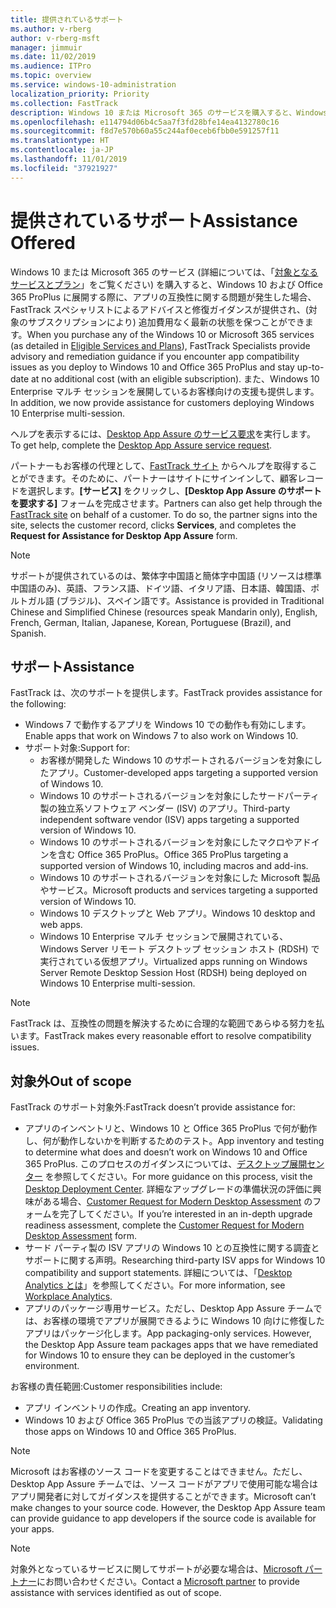 ```yaml
---
title: 提供されているサポート
ms.author: v-rberg
author: v-rberg-msft
manager: jimmuir
ms.date: 11/02/2019
ms.audience: ITPro
ms.topic: overview
ms.service: windows-10-administration
localization_priority: Priority
ms.collection: FastTrack
description: Windows 10 または Microsoft 365 のサービスを購入すると、Windows 10 や Office 365 ProPlus を展開し、無償で最新の状態を保つ (対象のサブスクリプションにより) 際のサポートとして、FastTrack スペシャリストによるアドバイスと修復ガイダンスが提供されます。
ms.openlocfilehash: e114794d06b4c5aa7f3fd28bfe14ea4132780c16
ms.sourcegitcommit: f8d7e570b60a55c244af0eceb6fbb0e591257f11
ms.translationtype: HT
ms.contentlocale: ja-JP
ms.lasthandoff: 11/01/2019
ms.locfileid: "37921927"
---
```

# <a name="assistance-offered"></a><span data-ttu-id="9fbf3-103">提供されているサポート</span><span class="sxs-lookup"><span data-stu-id="9fbf3-103">Assistance Offered</span></span>  

<span data-ttu-id="9fbf3-104">Windows 10 または Microsoft 365 のサービス (詳細については、「[対象となるサービスとプラン](M365-eligible-services-and-plans.md)」をご覧ください) を購入すると、Windows 10 および Office 365 ProPlus に展開する際に、アプリの互換性に関する問題が発生した場合、FastTrack スペシャリストによるアドバイスと修復ガイダンスが提供され、(対象のサブスクリプションにより) 追加費用なく最新の状態を保つことができます。</span><span class="sxs-lookup"><span data-stu-id="9fbf3-104">When you purchase any of the Windows 10 or Microsoft 365 services (as detailed in [Eligible Services and Plans](M365-eligible-services-and-plans.md)), FastTrack Specialists provide advisory and remediation guidance if you encounter app compatibility issues as you deploy to Windows 10 and Office 365 ProPlus and stay up-to-date at no additional cost (with an eligible subscription).</span></span> <span data-ttu-id="9fbf3-105">また、Windows 10 Enterprise マルチ セッションを展開しているお客様向けの支援も提供します。</span><span class="sxs-lookup"><span data-stu-id="9fbf3-105">In addition, we now provide assistance for customers deploying Windows 10 Enterprise multi-session.</span></span>

<span data-ttu-id="9fbf3-106">ヘルプを表示するには、[Desktop App Assure のサービス要求](https://go.microsoft.com/fwlink/?linkid=2022721)を実行します。</span><span class="sxs-lookup"><span data-stu-id="9fbf3-106">To get help, complete the [Desktop App Assure service request](https://go.microsoft.com/fwlink/?linkid=2022721).</span></span>

<span data-ttu-id="9fbf3-p102">パートナーもお客様の代理として、[FastTrack サイト](https://go.microsoft.com/fwlink/?linkid=780698) からヘルプを取得することができます。そのために、パートナーはサイトにサインインして、顧客レコードを選択します。**[サービス]** をクリックし、**[Desktop App Assure のサポートを要求する]** フォームを完成させます。</span><span class="sxs-lookup"><span data-stu-id="9fbf3-p102">Partners can also get help through the [FastTrack site](https://go.microsoft.com/fwlink/?linkid=780698) on behalf of a customer. To do so, the partner signs into the site, selects the customer record, clicks **Services**, and completes the **Request for Assistance for Desktop App Assure** form.</span></span>

> [!NOTE]
> <span data-ttu-id="9fbf3-109">サポートが提供されているのは、繁体字中国語と簡体字中国語 (リソースは標準中国語のみ)、英語、フランス語、ドイツ語、イタリア語、日本語、韓国語、ポルトガル語 (ブラジル)、スペイン語です。</span><span class="sxs-lookup"><span data-stu-id="9fbf3-109">Assistance is provided in Traditional Chinese and Simplified Chinese (resources speak Mandarin only), English, French, German, Italian, Japanese, Korean, Portuguese (Brazil), and Spanish.</span></span> 

## <a name="assistance"></a><span data-ttu-id="9fbf3-110">サポート</span><span class="sxs-lookup"><span data-stu-id="9fbf3-110">Assistance</span></span>

<span data-ttu-id="9fbf3-111">FastTrack は、次のサポートを提供します。</span><span class="sxs-lookup"><span data-stu-id="9fbf3-111">FastTrack provides assistance for the following:</span></span>
- <span data-ttu-id="9fbf3-112">Windows 7 で動作するアプリを Windows 10 での動作も有効にします。</span><span class="sxs-lookup"><span data-stu-id="9fbf3-112">Enable apps that work on Windows 7 to also work on Windows 10.</span></span>
- <span data-ttu-id="9fbf3-113">サポート対象:</span><span class="sxs-lookup"><span data-stu-id="9fbf3-113">Support for:</span></span>
    - <span data-ttu-id="9fbf3-114">お客様が開発した Windows 10 のサポートされるバージョンを対象にしたアプリ。</span><span class="sxs-lookup"><span data-stu-id="9fbf3-114">Customer-developed apps targeting a supported version of Windows 10.</span></span>
    - <span data-ttu-id="9fbf3-115">Windows 10 のサポートされるバージョンを対象にしたサードパーティ製の独立系ソフトウェア ベンダー (ISV) のアプリ。</span><span class="sxs-lookup"><span data-stu-id="9fbf3-115">Third-party independent software vendor (ISV) apps targeting a supported version of Windows 10.</span></span>
    - <span data-ttu-id="9fbf3-116">Windows 10 のサポートされるバージョンを対象にしたマクロやアドインを含む Office 365 ProPlus。</span><span class="sxs-lookup"><span data-stu-id="9fbf3-116">Office 365 ProPlus targeting a supported version of Windows 10, including macros and add-ins.</span></span>
    - <span data-ttu-id="9fbf3-117">Windows 10 のサポートされるバージョンを対象にした Microsoft 製品やサービス。</span><span class="sxs-lookup"><span data-stu-id="9fbf3-117">Microsoft products and services targeting a supported version of Windows 10.</span></span>
    - <span data-ttu-id="9fbf3-118">Windows 10 デスクトップと Web アプリ。</span><span class="sxs-lookup"><span data-stu-id="9fbf3-118">Windows 10 desktop and web apps.</span></span>
    - <span data-ttu-id="9fbf3-119">Windows 10 Enterprise マルチ セッションで展開されている、Windows Server リモート デスクトップ セッション ホスト (RDSH) で実行されている仮想アプリ。</span><span class="sxs-lookup"><span data-stu-id="9fbf3-119">Virtualized apps running on Windows Server Remote Desktop Session Host (RDSH) being deployed on Windows 10 Enterprise multi-session.</span></span>

> [!NOTE]
> <span data-ttu-id="9fbf3-120">FastTrack は、互換性の問題を解決するために合理的な範囲であらゆる努力を払います。</span><span class="sxs-lookup"><span data-stu-id="9fbf3-120">FastTrack makes every reasonable effort to resolve compatibility issues.</span></span> 

## <a name="out-of-scope"></a><span data-ttu-id="9fbf3-121">対象外</span><span class="sxs-lookup"><span data-stu-id="9fbf3-121">Out of scope</span></span>

<span data-ttu-id="9fbf3-122">FastTrack のサポート対象外:</span><span class="sxs-lookup"><span data-stu-id="9fbf3-122">FastTrack doesn’t provide assistance for:</span></span>
- <span data-ttu-id="9fbf3-123">アプリのインベントリと、Windows 10 と Office 365 ProPlus で何が動作し、何が動作しないかを判断するためのテスト。</span><span class="sxs-lookup"><span data-stu-id="9fbf3-123">App inventory and testing to determine what does and doesn’t work on Windows 10 and Office 365 ProPlus.</span></span> <span data-ttu-id="9fbf3-124">このプロセスのガイダンスについては、[デスクトップ展開センター](https://go.microsoft.com/fwlink/?linkid=2080140) を参照してください。</span><span class="sxs-lookup"><span data-stu-id="9fbf3-124">For more guidance on this process, visit the [Desktop Deployment Center](https://go.microsoft.com/fwlink/?linkid=2080140).</span></span> <span data-ttu-id="9fbf3-125">詳細なアップグレードの準備状況の評価に興味がある場合、[Customer Request for Modern Desktop Assessment](https://go.microsoft.com/fwlink/?linkid=2053818) のフォームを完了してください。</span><span class="sxs-lookup"><span data-stu-id="9fbf3-125">If you’re interested in an in-depth upgrade readiness assessment, complete the [Customer Request for Modern Desktop Assessment](https://go.microsoft.com/fwlink/?linkid=2053818) form.</span></span>
- <span data-ttu-id="9fbf3-126">サード パーティ製の ISV アプリの Windows 10 との互換性に関する調査とサポートに関する声明。</span><span class="sxs-lookup"><span data-stu-id="9fbf3-126">Researching third-party ISV apps for Windows 10 compatibility and support statements.</span></span> <span data-ttu-id="9fbf3-127">詳細については、「[Desktop Analytics とは](https://docs.microsoft.com/ja-JP/sccm/desktop-analytics/overview)」を参照してください。</span><span class="sxs-lookup"><span data-stu-id="9fbf3-127">For more information, see [Workplace Analytics](https://docs.microsoft.com/ja-JP/sccm/desktop-analytics/overview).</span></span>
- <span data-ttu-id="9fbf3-p105">アプリのパッケージ専用サービス。ただし、Desktop App Assure チームでは、お客様の環境でアプリが展開できるように Windows 10 向けに修復したアプリはパッケージ化します。</span><span class="sxs-lookup"><span data-stu-id="9fbf3-p105">App packaging-only services. However, the Desktop App Assure team packages apps that we have remediated for Windows 10 to ensure they can be deployed in the customer’s environment.</span></span>

<span data-ttu-id="9fbf3-130">お客様の責任範囲:</span><span class="sxs-lookup"><span data-stu-id="9fbf3-130">Customer responsibilities include:</span></span>
- <span data-ttu-id="9fbf3-131">アプリ インベントリの作成。</span><span class="sxs-lookup"><span data-stu-id="9fbf3-131">Creating an app inventory.</span></span>
- <span data-ttu-id="9fbf3-132">Windows 10 および Office 365 ProPlus での当該アプリの検証。</span><span class="sxs-lookup"><span data-stu-id="9fbf3-132">Validating those apps on Windows 10 and Office 365 ProPlus.</span></span>

> [!NOTE]
> <span data-ttu-id="9fbf3-p106">Microsoft はお客様のソース コードを変更することはできません。ただし、Desktop App Assure チームでは、ソース コードがアプリで使用可能な場合はアプリ開発者に対してガイダンスを提供することができます。</span><span class="sxs-lookup"><span data-stu-id="9fbf3-p106">Microsoft can’t make changes to your source code. However, the Desktop App Assure team can provide guidance to app developers if the source code is available for your apps.</span></span>

> [!NOTE]
> <span data-ttu-id="9fbf3-135">対象外となっているサービスに関してサポートが必要な場合は、[Microsoft パートナー](https://go.microsoft.com/fwlink/?linkid=2080150)にお問い合わせください。</span><span class="sxs-lookup"><span data-stu-id="9fbf3-135">Contact a [Microsoft partner](https://go.microsoft.com/fwlink/?linkid=2080150) to provide assistance with services identified as out of scope.</span></span>
